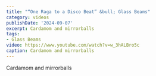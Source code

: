 ```yaml
---
title: "“One Raga to a Disco Beat” &bull; Glass Beams"
category: videos
publishDate: '2024-09-07'
excerpt: Cardamom and mirrorballs
tags:
- Glass Beams
video: https://www.youtube.com/watch?v=w_3hALBro5c
caption: Cardamom and mirrorballs
---
```

Cardamom and mirrorballs
